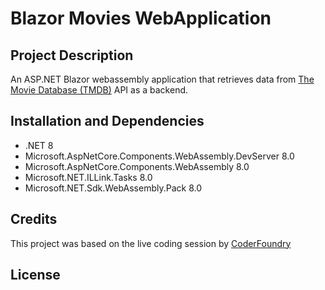 # Blazor Movies WebApplication

## Project Description
An ASP.NET Blazor webassembly application that retrieves data 
from [The Movie Database (TMDB)](https://developer.themoviedb.org/docs) API as a backend.

## Installation and Dependencies
- .NET 8 
- Microsoft.AspNetCore.Components.WebAssembly.DevServer 8.0
- Microsoft.AspNetCore.Components.WebAssembly 8.0
- Microsoft.NET.ILLink.Tasks 8.0
- Microsoft.NET.Sdk.WebAssembly.Pack 8.0


## Credits
This project was based on the live coding session by
[CoderFoundry](https://youtu.be/5NDIqqw7HrE) 

## License
